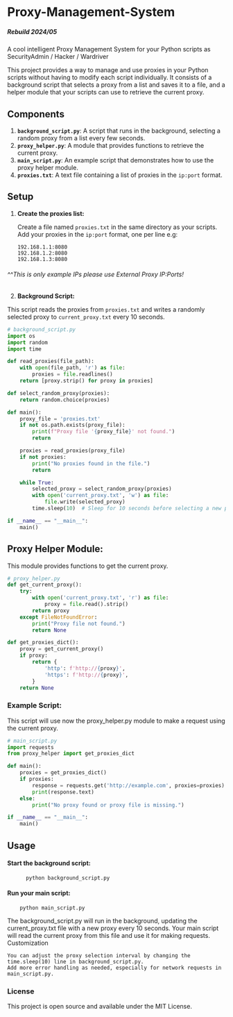 # Proxy-Management-System
##### Rebuild 2024/05
A cool intelligent Proxy Management System for your Python scripts as SecurityAdmin / Hacker / Wardriver 

This project provides a way to manage and use proxies in your Python scripts without having to modify each script individually. It consists of a background script that selects a proxy from a list and saves it to a file, and a helper module that your scripts can use to retrieve the current proxy.

## Components

1. **`background_script.py`**: A script that runs in the background, selecting a random proxy from a list every few seconds.
2. **`proxy_helper.py`**: A module that provides functions to retrieve the current proxy.
3. **`main_script.py`**: An example script that demonstrates how to use the proxy helper module.
4. **`proxies.txt`**: A text file containing a list of proxies in the `ip:port` format.

## Setup

1. **Create the proxies list:**
   
   Create a file named `proxies.txt` in the same directory as your scripts. Add your proxies in the `ip:port` format, one per line e.g:
   ```
   192.168.1.1:8080
   192.168.1.2:8080
   192.168.1.3:8080
   ```
  ###### ^^This is only example IPs please use External Proxy IP:Ports! 
  
2. **Background Script:**

This script reads the proxies from `proxies.txt` and writes a randomly selected proxy to `current_proxy.txt` every 10 seconds.

```python
# background_script.py
import os
import random
import time

def read_proxies(file_path):
    with open(file_path, 'r') as file:
        proxies = file.readlines()
    return [proxy.strip() for proxy in proxies]

def select_random_proxy(proxies):
    return random.choice(proxies)

def main():
    proxy_file = 'proxies.txt'
    if not os.path.exists(proxy_file):
        print(f"Proxy file '{proxy_file}' not found.")
        return

    proxies = read_proxies(proxy_file)
    if not proxies:
        print("No proxies found in the file.")
        return

    while True:
        selected_proxy = select_random_proxy(proxies)
        with open('current_proxy.txt', 'w') as file:
            file.write(selected_proxy)
        time.sleep(10)  # Sleep for 10 seconds before selecting a new proxy

if __name__ == "__main__":
    main()

 ```
## Proxy Helper Module:

This module provides functions to get the current proxy.  
```python
# proxy_helper.py
def get_current_proxy():
    try:
        with open('current_proxy.txt', 'r') as file:
            proxy = file.read().strip()
        return proxy
    except FileNotFoundError:
        print("Proxy file not found.")
        return None

def get_proxies_dict():
    proxy = get_current_proxy()
    if proxy:
        return {
            'http': f'http://{proxy}',
            'https': f'http://{proxy}',
        }
    return None
 ```

### Example Script:

This script will use now the proxy_helper.py module to make a request using the current proxy.

```python
# main_script.py
import requests
from proxy_helper import get_proxies_dict

def main():
    proxies = get_proxies_dict()
    if proxies:
        response = requests.get('http://example.com', proxies=proxies)
        print(response.text)
    else:
        print("No proxy found or proxy file is missing.")

if __name__ == "__main__":
    main()
```

## Usage

#### Start the background script:

```
      python background_script.py
```
#### Run your main script:

```
    python main_script.py
```
The background_script.py will run in the background, updating the current_proxy.txt file with a new proxy every 10 seconds. Your main script will read the current proxy from this file and use it for making requests.
Customization

    You can adjust the proxy selection interval by changing the time.sleep(10) line in background_script.py.
    Add more error handling as needed, especially for network requests in main_script.py.

### License

This project is open source and available under the MIT License.

